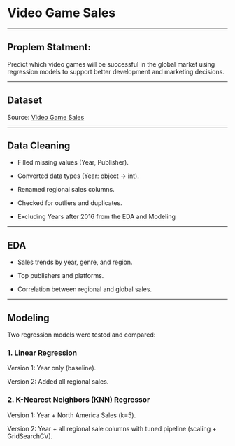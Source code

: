 # Video Game Sales 

----------------------------------------------------------------------------------------

## Proplem Statment:
Predict which video games will be successful in the global market using regression models to support better development and marketing decisions.

-----------------------------------------------------------------------------------------

## Dataset

Source: [Video Game Sales]((https://www.kaggle.com/datasets/gregorut/videogamesales))


-------------------------------------------------------------------------------------------------

## Data Cleaning

- Filled missing values (Year, Publisher).

- Converted data types (Year: object → int).

- Renamed regional sales columns.

- Checked for outliers and duplicates.

- Excluding Years after 2016 from the EDA and Modeling

----------------------------------------------------------------------------------------------------

## EDA

- Sales trends by year, genre, and region.

- Top publishers and platforms.

- Correlation between regional and global sales.


--------------------------------------------------------------------------------------------------

## Modeling

Two regression models were tested and compared:

### 1. Linear Regression

Version 1: Year only (baseline).

Version 2: Added all regional sales.



### 2. K-Nearest Neighbors (KNN) Regressor

Version 1: Year + North America Sales (k=5).

Version 2: Year + all regional sale columns with tuned pipeline (scaling + GridSearchCV).
